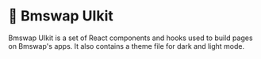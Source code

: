 # 🦓 Bmswap UIkit

Bmswap UIkit is a set of React components and hooks used to build pages on Bmswap's apps. It also contains a theme file for dark and light mode.

